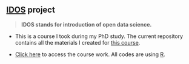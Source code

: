 [IDOS](https://mooc.helsinki.fi/course/view.php?id=158#section-0) project
-----
> __IDOS stands for introduction of open data science.__

+ This is a course I took during my PhD study. The current repository contains all the materials I created for [this course](https://mooc.helsinki.fi/course/view.php?id=158#section-0).

+ [Click here](https://qingliguo.github.io/IODS-project/) to access the course work. All codes are using [R](https://www.r-project.org).
